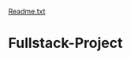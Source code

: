 [Readme.txt](https://github.com/geoberrospi/Fullstack-Project/files/6996461/Readme.txt)
# Fullstack-Project

